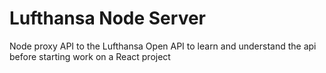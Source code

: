 # Lufthansa Node Server

Node proxy API to the Lufthansa Open API to learn and understand the api before starting work on a React project
